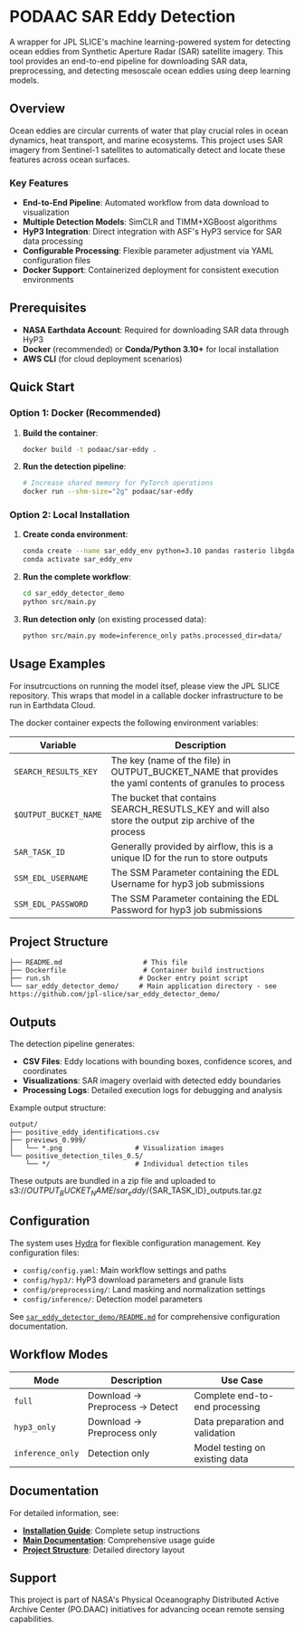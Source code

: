 # PODAAC SAR Eddy Detection

A wrapper for JPL SLICE's machine learning-powered system for detecting ocean eddies from Synthetic Aperture Radar (SAR) satellite imagery. This tool provides an end-to-end pipeline for downloading SAR data, preprocessing, and detecting mesoscale ocean eddies using deep learning models.

## Overview

Ocean eddies are circular currents of water that play crucial roles in ocean dynamics, heat transport, and marine ecosystems. This project uses SAR imagery from Sentinel-1 satellites to automatically detect and locate these features across ocean surfaces.

### Key Features

- **End-to-End Pipeline**: Automated workflow from data download to visualization
- **Multiple Detection Models**: SimCLR and TIMM+XGBoost algorithms
- **HyP3 Integration**: Direct integration with ASF's HyP3 service for SAR data processing
- **Configurable Processing**: Flexible parameter adjustment via YAML configuration files
- **Docker Support**: Containerized deployment for consistent execution environments

## Prerequisites

- **NASA Earthdata Account**: Required for downloading SAR data through HyP3
- **Docker** (recommended) or **Conda/Python 3.10+** for local installation
- **AWS CLI** (for cloud deployment scenarios)

## Quick Start

### Option 1: Docker (Recommended)

1. **Build the container**:
   ```bash
   docker build -t podaac/sar-eddy .
   ```

2. **Run the detection pipeline**:
   ```bash
   # Increase shared memory for PyTorch operations
   docker run --shm-size="2g" podaac/sar-eddy
   ```

### Option 2: Local Installation

1. **Create conda environment**:
   ```bash
   conda create --name sar_eddy_env python=3.10 pandas rasterio libgdal geopandas shapely tqdm pyyaml pytorch torchvision timm scikit-learn xgboost hydra-core hyp3_sdk -c conda-forge
   conda activate sar_eddy_env
   ```

2. **Run the complete workflow**:
   ```bash
   cd sar_eddy_detector_demo
   python src/main.py
   ```

3. **Run detection only** (on existing processed data):
   ```bash
   python src/main.py mode=inference_only paths.processed_dir=data/
   ```

## Usage Examples

For insutrcuctions on running the model itsef, please view the JPL SLICE repository. This wraps that model in a callable docker infrastructure to be run in Earthdata Cloud.

The docker container expects the following environment variables:

| Variable | Description | 
|------|-------------|
| `SEARCH_RESULTS_KEY` | The key (name of the file) in OUTPUT_BUCKET_NAME that provides the yaml contents of granules to process|
| `$OUTPUT_BUCKET_NAME` | The bucket that contains SEARCH_RESUTLS_KEY and will also store the output zip archive of the process |
| `SAR_TASK_ID` | Generally provided by airflow, this is a unique ID for the run to store outputs |
| `SSM_EDL_USERNAME` | The SSM Parameter containing the EDL Username for hyp3 job submissions |
| `SSM_EDL_PASSWORD` | The SSM Parameter containing the EDL Password for hyp3 job submissions |


## Project Structure

```
├── README.md                    # This file
├── Dockerfile                   # Container build instructions
├── run.sh                      # Docker entry point script
└── sar_eddy_detector_demo/     # Main application directory - see https://github.com/jpl-slice/sar_eddy_detector_demo/
```

## Outputs

The detection pipeline generates:

- **CSV Files**: Eddy locations with bounding boxes, confidence scores, and coordinates
- **Visualizations**: SAR imagery overlaid with detected eddy boundaries
- **Processing Logs**: Detailed execution logs for debugging and analysis

Example output structure:
```
output/
├── positive_eddy_identifications.csv
├── previews_0.999/
│   └── *.png                  # Visualization images
└── positive_detection_tiles_0.5/
    └── */                     # Individual detection tiles
```

These outputs are bundled in a zip file and uploaded to s3://$OUTPUT_BUCKET_NAME/sar_eddy/${SAR_TASK_ID}_outputs.tar.gz

## Configuration

The system uses [Hydra](https://hydra.cc/) for flexible configuration management. Key configuration files:

- `config/config.yaml`: Main workflow settings and paths
- `config/hyp3/`: HyP3 download parameters and granule lists
- `config/preprocessing/`: Land masking and normalization settings  
- `config/inference/`: Detection model parameters

See [`sar_eddy_detector_demo/README.md`](sar_eddy_detector_demo/README.md) for comprehensive configuration documentation.

## Workflow Modes

| Mode | Description | Use Case |
|------|-------------|----------|
| `full` | Download → Preprocess → Detect | Complete end-to-end processing |
| `hyp3_only` | Download → Preprocess only | Data preparation and validation |
| `inference_only` | Detection only | Model testing on existing data |

## Documentation

For detailed information, see:
- **[Installation Guide](sar_eddy_detector_demo/INSTALLATION.md)**: Complete setup instructions
- **[Main Documentation](sar_eddy_detector_demo/README.md)**: Comprehensive usage guide
- **[Project Structure](sar_eddy_detector_demo/STRUCTURE.md)**: Detailed directory layout

## Support

This project is part of NASA's Physical Oceanography Distributed Active Archive Center (PO.DAAC) initiatives for advancing ocean remote sensing capabilities.
